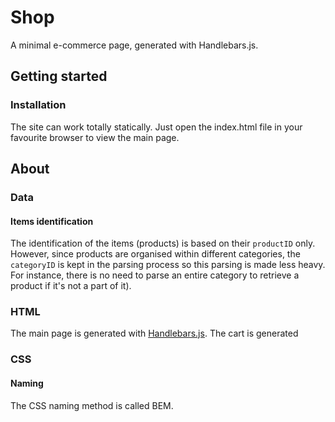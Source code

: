 # Shop

A minimal e-commerce page, generated with Handlebars.js.

## Getting started

### Installation

The site can work totally statically. Just open the index.html file in your favourite browser to view the main page.


## About

### Data

#### Items identification

The identification of the items (products) is based on their `productID` only. However, since products are organised within different categories, the `categoryID` is kept in the parsing process so this parsing is made less heavy. For instance, there is no need to parse an entire category to retrieve a product if it's not a part of it).

### HTML

The main page is generated with [Handlebars.js](https://handlebarsjs.com/). The cart is generated 

### CSS

#### Naming

The CSS naming method is called BEM.
